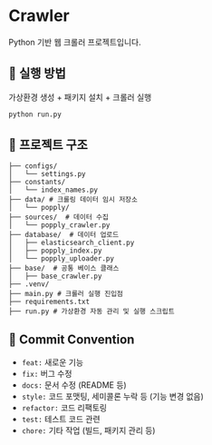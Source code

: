 # Crawler

Python 기반 웹 크롤러 프로젝트입니다.

## 🚀 실행 방법

가상환경 생성 + 패키지 설치 + 크롤러 실행

```bash
python run.py
```

## 📁 프로젝트 구조
```
├── configs/
│   └── settings.py
├── constants/
│   └── index_names.py
├── data/ # 크롤링 데이터 임시 저장소
│   └── popply/
├── sources/  # 데이터 수집
│   └── popply_crawler.py
├── database/  # 데이터 업로드
│   ├── elasticsearch_client.py
│   ├── popply_index.py
│   └── popply_uploader.py
├── base/  # 공통 베이스 클래스
│   ├── base_crawler.py
├── .venv/
├── main.py # 크롤러 실행 진입점
├── requirements.txt
├── run.py # 가상환경 자동 관리 및 실행 스크립트

```

## 📝 Commit Convention

- `feat:`     새로운 기능
- `fix:`      버그 수정
- `docs:`     문서 수정 (README 등)
- `style:`    코드 포맷팅, 세미콜론 누락 등 (기능 변경 없음)
- `refactor:` 코드 리팩토링
- `test:`     테스트 코드 관련
- `chore:`    기타 작업 (빌드, 패키지 관리 등)